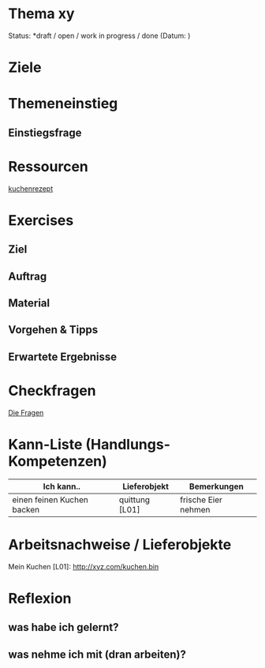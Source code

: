 Thema xy
========================
Status: *draft / open / work in progress / done (Datum: )

# Ziele

# Themeneinstieg
## Einstiegsfrage

# Ressourcen
[kuchenrezept](http://xyz.com/kuchen.rez)

# Exercises
## Ziel
## Auftrag
## Material
## Vorgehen & Tipps
## Erwartete Ergebnisse

# Checkfragen
[Die Fragen](checkme.md)

# Kann-Liste (Handlungs-Kompetenzen)

| Ich kann.. | Lieferobjekt | Bemerkungen |
| --- | --- | --- |
| einen feinen Kuchen backen | quittung [L01] | frische Eier nehmen |

# Arbeitsnachweise / Lieferobjekte
Mein Kuchen [L01]: http://xyz.com/kuchen.bin

# Reflexion
## was habe ich gelernt?
## was nehme ich mit (dran arbeiten)?
